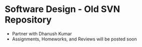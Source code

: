 # Software Design - Old SVN Repository
- Partner with Dhanush Kumar
- Assignments, Homeworks, and Reviews will be posted soon
